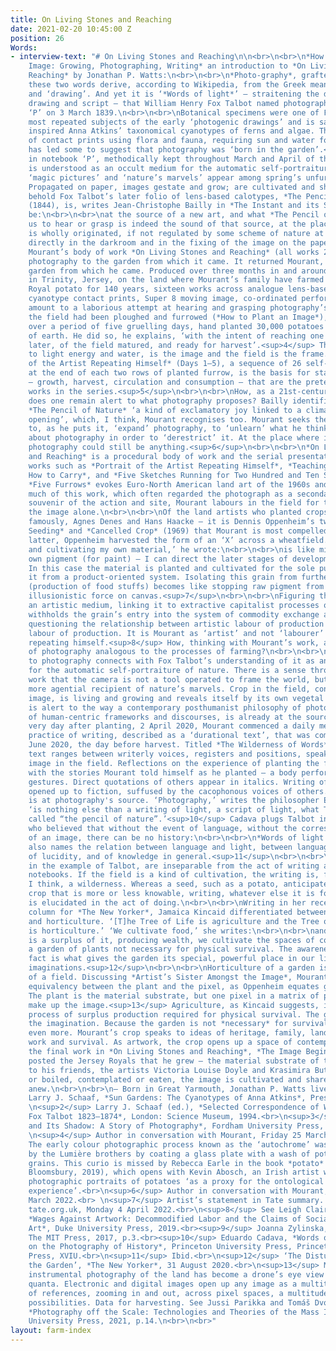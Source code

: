 ```yaml
---
title: On Living Stones and Reaching
date: 2021-02-20 10:45:00 Z
position: 26
Words:
- interview-text: "# On Living Stones and Reaching\n\n<br>\n<br>\n*How to Plant an
    Image: Growing, Photographing, Writing* an introduction to *On Living Stones and
    Reaching* by Jonathan P. Watts:\n<br>\n<br>\n*Photo-graphy*, grafted. Individually
    these two words derive, according to Wikipedia, from the Greek meaning ‘light’
    and ‘drawing’. And yet it is ‘*Words of light*’ – straitening the difference between
    drawing and script – that William Henry Fox Talbot named photography in notebook
    ‘P’ on 3 March 1839.\n<br>\n<br>\nBotanical specimens were one of Fox Talbot’s
    most repeated subjects of the early ‘photogenic drawings’ and is said to have
    inspired Anna Atkins’ taxonomical cyanotypes of ferns and algae. The early abundance
    of contact prints using flora and fauna, requiring sun and water for processing,
    has led some to suggest that photography was ‘born in the garden’.<sup>1</sup>\n<br>\n<br>\nElsewhere
    in notebook ‘P’, methodically kept throughout March and April of that year, photography
    is understood as an occult medium for the automatic self-portraiture of nature:
    ‘magic pictures’ and ‘nature’s marvels’ appear among spring’s unfurling leaves.<sup>2</sup>
    Propagated on paper, images gestate and grow; are cultivated and shared.\n<br>\n<br>\nTo
    behold Fox Talbot’s later folio of lens-based calotypes, *The Pencil of Nature*
    (1844), is, writes Jean-Christophe Bailly in *The Instant and its Shadow*, to
    be:\n<br>\n<br>\nat the source of a new art, and what *The Pencil of Nature* allows
    us to hear or grasp is indeed the sound of that source, at the place where it
    is wholly originated, if not regulated by some scheme of nature at work, functioning
    directly in the darkroom and in the fixing of the image on the paper.<sup>3</sup>\n<br>\n<br>\nAlexander
    Mourant’s body of work *On Living Stones and Reaching* (all works 2020) returns
    photography to the garden from which it came. It returned Mourant, too, to the
    garden from which he came. Produced over three months in and around an acre field
    in Trinity, Jersey, on the land where Mourant’s family have farmed the Jersey
    Royal potato for 140 years, sixteen works across analogue lens-based photography,
    cyanotype contact prints, Super 8 moving image, co-ordinated performance and writing
    amount to a laborious attempt at hearing and grasping photography’s source.\n<br>\n<br>\nOnce
    the field had been ploughed and furrowed (*How to Plant an Image*), Mourant, working
    over a period of five gruelling days, hand planted 30,000 potatoes across 52 furrows
    of earth. He did so, he explains, ‘with the intent of reaching one image, 83 days
    later, of the field matured, and ready for harvest’.<sup>4</sup> The crop, sensitive
    to light energy and water, is the image and the field is the frame. *Portrait
    of the Artist Repeating Himself* (Days 1–5), a sequence of 26 self-portraits shot
    at the end of each two rows of planted furrow, is the basis for stages of cultivation
    – growth, harvest, circulation and consumption – that are the pretext for further
    works in the series.<sup>5</sup>\n<br>\n<br>\nHow, as a 21st-century photographer,
    does one remain alert to what photography proposes? Bailly identifies in Fox Talbot’s
    *The Pencil of Nature* ‘a kind of exclamatory joy linked to a climate of absolute
    opening’, which, I think, Mourant recognises too. Mourant seeks the absolute opening
    to, as he puts it, ‘expand’ photography, to ‘unlearn’ what he thinks he knows
    about photography in order to ‘derestrict’ it. At the place where it wholly originated,
    photography could still be anything.<sup>6</sup>\n<br>\n<br>\n*On Living Stones
    and Reaching* is a procedural body of work and the serial presentation of individual
    works such as *Portrait of the Artist Repeating Himself*, *Teaching the Camera
    How to Carry*, and *Five Sketches Running for Two Hundred and Ten Seconds* or
    *Five Furrows* evokes Euro-North American land art of the 1960s and ‘70s. Unlike
    much of this work, which often regarded the photograph as a secondary, lesser
    souvenir of the action and site, Mourant labours in the field for the sake of
    the image alone.\n<br>\n<br>\nOf the land artists who planted crops – among them,
    famously, Agnes Denes and Hans Haacke – it is Dennis Oppenheim’s two works *Directed
    Seeding* and *Cancelled Crop* (1969) that Mourant is most compelled by. In the
    latter, Oppenheim harvested the form of an ‘X’ across a wheatfield. ‘Planting
    and cultivating my own material,’ he wrote:\n<br>\n<br>\nis like mining ones [sic]
    own pigment (for paint) – I can direct the later stages of development at will.
    In this case the material is planted and cultivated for the sole purpose of withholding
    it from a product-oriented system. Isolating this grain from further processing
    (production of food stuffs) becomes like stopping raw pigment from becoming an
    illusionistic force on canvas.<sup>7</sup>\n<br>\n<br>\nFiguring the wheat as
    an artistic medium, linking it to extractive capitalist processes of mining, Oppenheim
    withholds the grain’s entry into the system of commodity exchange and circulation,
    questioning the relationship between artistic labour of production and agricultural
    labour of production. It is Mourant as ‘artist’ and not ‘labourer’ who is portrayed
    repeating himself.<sup>8</sup> How, thinking with Mourant’s work, are the processes
    of photography analogous to the processes of farming?\n<br>\n<br>\nMourant’s attitude
    to photography connects with Fox Talbot’s understanding of it as an occult medium
    for the automatic self-portraiture of nature. There is a sense throughout the
    work that the camera is not a tool operated to frame the world, but, rather, a
    more agential recipient of nature’s marvels. Crop in the field, conceived as an
    image, is living and growing and reveals itself by its own vegetal duration. Mourant
    is alert to the way a contemporary posthumanist philosophy of photography, critical
    of human-centric frameworks and discourses, is already at the source of the medium.<sup>9</sup>\n<br>\n<br>\nThe
    very day after planting, 2 April 2020, Mourant commenced a daily methodical (gruelling)
    practice of writing, described as a ‘durational text’, that was completed on 23
    June 2020, the day before harvest. Titled *The Wilderness of Words*, this experimental
    text ranges between writerly voices, registers and positions, speaking with the
    image in the field. Reflections on the experience of planting the field merge
    with the stories Mourant told himself as he planted – a body performing mechanical
    gestures. Direct quotations of others appear in italics. Writing of the self is
    opened up to fiction, suffused by the cacophonous voices of others.\n<br>\n<br>\nWriting
    is at photography's source. ‘Photography,’ writes the philosopher Eduardo Cadava,
    ‘is nothing else than a writing of light, a script of light, what Talbot elsewhere
    called “the pencil of nature”.’<sup>10</sup> Cadava plugs Talbot into Walter Benjamin
    who believed that without the event of language, without the corresponding emergence
    of an image, there can be no history:\n<br>\n<br>\n*Words of light.* This phrase
    also names the relation between language and light, between language and the possibility
    of lucidity, and of knowledge in general.<sup>11</sup>\n<br>\n<br>\nWords of light,
    in the example of Talbot, are inseparable from the act of writing and naming in
    notebooks. If the field is a kind of cultivation, the writing is, for Mourant,
    I think, a wilderness. Whereas a seed, such as a potato, anticipates a future
    crop that is more or less knowable, writing, whatever else it is for Mourant,
    is elucidated in the act of doing.\n<br>\n<br>\nWriting in her recent gardening
    column for *The New Yorker*, Jamaica Kincaid differentiated between agriculture
    and horticulture. ‘[T]he Tree of Life is agriculture and the Tree of Knowledge
    is horticulture.’ ‘We cultivate food,’ she writes:\n<br>\n<br>\nand when there
    is a surplus of it, producing wealth, we cultivate the spaces of contemplation,
    a garden of plants not necessary for physical survival. The awareness of that
    fact is what gives the garden its special, powerful place in our lives and our
    imaginations.<sup>12</sup>\n<br>\n<br>\nHorticulture of a garden is not agriculture
    of a field. Discussing *Artist’s Sister Amongst the Image*, Mourant proposes an
    equivalency between the plant and the pixel, as Oppenheim equates grain and pigment.
    The plant is the material substrate, but one pixel in a matrix of pixels that
    make up the image.<sup>13</sup> Agriculture, as Kincaid suggests, is a calculated
    process of surplus production required for physical survival. The garden fuels
    the imagination. Because the garden is not *necessary* for survival it is cherished
    even more. Mourant’s crop speaks to ideas of heritage, family, land, necessary
    work and survival. As artwork, the crop opens up a space of contemplation.\n<br>\n<br>\nFor
    the final work in *On Living Stones and Reaching*, *The Image Begins Anew*, Mourant
    posted the Jersey Royals that he grew – the material substrate of the image –
    to his friends, the artists Victoria Louise Doyle and Krasimira Butseva. Planted
    or boiled, contemplated or eaten, the image is cultivated and shared, and begins
    anew.\n<br>\n<br>\n– Born in Great Yarmouth, Jonathan P. Watts lives in Norwich.\n<br>\n<br>\n---------<br>\n<sup>1</sup>
    Larry J. Schaaf, *Sun Gardens: The Cyanotypes of Anna Atkins*, Prestel, 2018.<br>
    \n<sup>2</sup> Larry J. Schaaf (ed.), *Selected Correspondence of William Henry
    Fox Talbot 1823–1874*, London: Science Museum, 1994.<br>\n<sup>3</sup> *The Instant
    and Its Shadow: A Story of Photography*, Fordham University Press, 2020, p.6.<br>
    \n<sup>4</sup> Author in conversation with Mourant, Friday 25 March 2022.<br>\n<sup>5</sup>
    The early colour photographic process known as the ‘autochrome’ was developed
    by the Lumière brothers by coating a glass plate with a wash of potato starch
    grains. This curio is missed by Rebecca Earle in the book *potato* (ObjectLessons,
    Bloomsbury, 2019), which opens with Kevin Abosch, an Irish artist who produces
    photographic portraits of potatoes ‘as a proxy for the ontological study of human
    experience’.<br>\n<sup>6</sup> Author in conversation with Mourant, Friday 25
    March 2022.<br> \n<sup>7</sup> Artist’s statement in Tate summary. Accessed at
    tate.org.uk, Monday 4 April 2022.<br>\n<sup>8</sup> See Leigh Claire La Berge,
    *Wages Against Artwork: Decommodified Labor and the Claims of Socially Engaged
    Art*, Duke University Press, 2019.<br><sup>9</sup> Joanna Zylinska, Nonhuman Photography,
    The MIT Press, 2017, p.3.<br><sup>10</sup> Eduardo Cadava, *Words of Light: Theses
    on the Photography of History*, Princeton University Press, Princeton University
    Press, XVIU.<br>\n<sup>11</sup> Ibid.<br>\n<sup>12</sup> ‘The Disturbances of
    the Garden’, *The New Yorker*, 31 August 2020.<br>\n<sup>13</sup> Much of everyday
    instrumental photography of the land has become a drone’s eye view of a topographical
    quanta. Electronic and digital images open up any image as a multitude of scales
    of references, zooming in and out, across pixel spaces, a multitude of combinatorial
    possibilities. Data for harvesting. See Jussi Parikka and Tomáš Dvorák (eds.),
    *Photography off the Scale: Technologies and Theories of the Mass Image*, Edinburgh
    University Press, 2021, p.14.\n<br>\n<br>"
layout: farm-index
---
```


